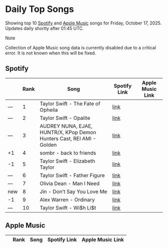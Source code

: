 # Daily Top Songs

Showing top 10 [Spotify](#spotify) and [Apple Music](#apple-music) songs for Friday, October 17, 2025. Updates daily shortly after 01:45 UTC.

> [!NOTE]  
> Collection of Apple Music song data is currently disabled due to a critical error. It is not known when this will be fixed.

## Spotify

|             | Rank            | Song            | Spotify Link                    | Apple Music Link                                                                             |
| ----------- | --------------- | --------------- | ------------------------------- | -------------------------------------------------------------------------------------------- |
| — | 1 | Taylor Swift \- The Fate of Ophelia | [link](https://open.spotify.com/track/31TXxq8gfgYyrYClnYY48m) |  |
| — | 2 | Taylor Swift \- Opalite | [link](https://open.spotify.com/track/3euZKF0hmGxQ6h2JHHY4iu) |  |
| — | 3 | AUDREY NUNA, EJAE, HUNTR/X, KPop Demon Hunters Cast, REI AMI \- Golden | [link](https://open.spotify.com/track/1CPZ5BxNNd0n0nF4Orb9JS) |  |
| +1 | 4 | sombr \- back to friends | [link](https://open.spotify.com/track/0FTmksd2dxiE5e3rWyJXs6) |  |
| -1 | 5 | Taylor Swift \- Elizabeth Taylor | [link](https://open.spotify.com/track/1jgTiNob5cVyXeJ3WgX5bL) |  |
| — | 6 | Taylor Swift \- Father Figure | [link](https://open.spotify.com/track/03bTIHJElXZ0O0jqOQvAbY) |  |
| — | 7 | Olivia Dean \- Man I Need | [link](https://open.spotify.com/track/1qbmS6ep2hbBRaEZFpn7BX) |  |
| new | 8 | Jin \- Don’t Say You Love Me | [link](https://open.spotify.com/track/27xkOIER6uDLKALIelHylZ) |  |
| -1 | 9 | Alex Warren \- Ordinary | [link](https://open.spotify.com/track/6qqrTXSdwiJaq8SO0X2lSe) |  |
| — | 10 | Taylor Swift \- Wi\$h Li\$t | [link](https://open.spotify.com/track/2TEQvxxQabwLQMqWMg1qGu) |  |

## Apple Music

|             | Rank            | Song            | Spotify Link                    | Apple Music Link                   |
| ----------- | --------------- | --------------- | ------------------------------- | ---------------------------------- |

